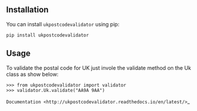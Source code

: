 
Installation
------------
You can install `ukpostcodevalidator` using pip: 

    pip install ukpostcodevalidator


Usage
-----
To validate the postal code for UK just invole the validate method on the Uk class as show below:
 
    >>> from ukpostcodevalidator import validator
    >>> validator.Uk.validate("AA9A 9AA")
    
`Documentation <http://ukpostcodevalidator.readthedocs.io/en/latest/>`_